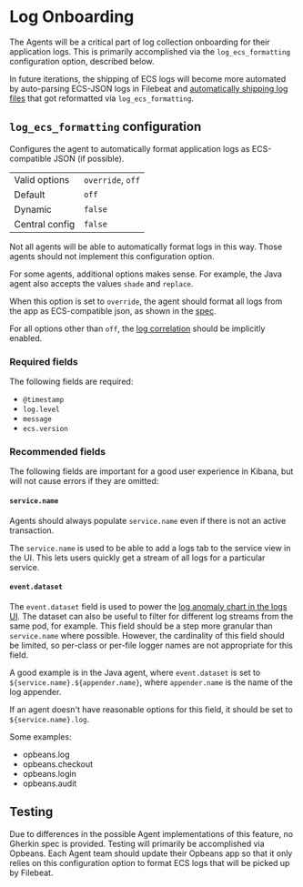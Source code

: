 # Log Onboarding

The Agents will be a critical part of log collection onboarding for their
application logs. This is primarily accomplished via the `log_ecs_formatting`
configuration option, described below.

In future iterations, the shipping of ECS logs will become more automated by auto-parsing ECS-JSON logs in Filebeat and [automatically shipping log files](https://github.com/elastic/apm/issues/374) that got reformatted via `log_ecs_formatting`.

## `log_ecs_formatting` configuration

Configures the agent to automatically format application logs as ECS-compatible JSON
(if possible).

|                |   |
|----------------|---|
| Valid options  | `override`, `off` |
| Default        | `off`   |
| Dynamic        | `false` |
| Central config | `false` |

Not all agents will be able to automatically format logs in this way. Those
agents should not implement this configuration option.

For some agents, additional options makes sense. For example, the Java agent
also accepts the values `shade` and `replace`.

When this option is set to `override`, the agent should format all logs from the
app as ECS-compatible json, as shown in the
[spec](https://github.com/elastic/ecs-logging/blob/master/spec/spec.json).

For all options other than `off`, the [log correlation](log-correlation.md) should be implicitly enabled.
### Required fields

The following fields are required:

* `@timestamp`
* `log.level`
* `message`
* `ecs.version`

### Recommended fields

The following fields are important for a good user experience in Kibana,
but will not cause errors if they are omitted:

#### `service.name`

Agents should always populate `service.name` even if there is not an active
transaction.

The `service.name` is used to be able to add a logs tab to the service view in
the UI. This lets users quickly get a stream of all logs for a particular
service.

#### `event.dataset`

The `event.dataset` field is used  to power the [log anomaly chart in the logs UI](https://www.elastic.co/guide/en/observability/current/inspect-log-anomalies.html#anomalies-chart).
The dataset can also be useful to filter for different log streams from the same pod, for example.
This field should be a step more granular than
`service.name` where possible. However, the cardinality of this field should be
limited, so per-class or per-file logger names are not appropriate for this
field.

A good example is in the Java agent, where `event.dataset` is set to
`${service.name}.${appender.name}`, where `appender.name` is the name of the
log appender.

If an agent doesn't have reasonable options for this field, it should be set
to `${service.name}.log`.

Some examples:
- opbeans.log
- opbeans.checkout
- opbeans.login
- opbeans.audit
## Testing

Due to differences in the possible Agent implementations of this feature, no
Gherkin spec is provided. Testing will primarily be accomplished via Opbeans.
Each Agent team should update their Opbeans app so that it only relies on this
configuration option to format ECS logs that will be picked up by Filebeat.
